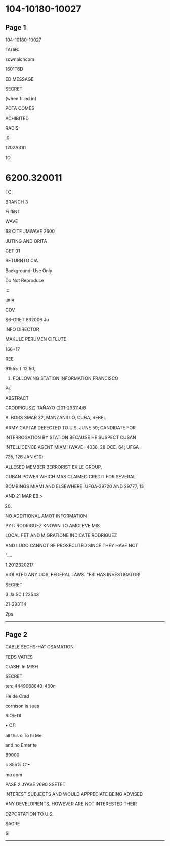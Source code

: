 # 104-10180-10027

## Page 1

104-10180-10027

ГАЛіВ:

sownaichcom

1601T6D

ED MESSAGE

SECRET

(when'filled in)

POTA COMES

ACHIBITED

RADIS:

.0

1202A31I1

1O

# 6200.320011

TO:

BRANCH 3

Fi fliNT

WAVE

68 CITE JMWAVE 2600

JUTING AND ORITA

GET 01

RETURNTO CIA

Baekground: Use Only

Do Not Reproduce

;::

шня

COV

S6-GRET 832006 Ju

INFO DIRECTOR

MAKULE PERUMEN CIFLUTE

166÷17

REE

91555 T 12 50]

1. FOLLOWING STATION INFORMATION FRANCISCO

Ps

ABSTRACT

CRODPIGUSZ) TAÑAYO (201-293114)8

A. BORS SMAR 32, MANZANILLO, CUBA, REBEL

ARMY CAPTAI! DEFECTED TO U.S. JUNE 59; CANDIDATE FOR

INTERROGATION BY STATION BECAUSE HE SUSPECT CUSAN

INTELLICENCE AGENT MIAMI (WAVE -4038, 28 OCE. 64; UFGA-

735, 126 JAN €10).

ALLESED MEMBER BERRORIST EXILE GROUP,

CUBAN POWER WHICH MAS CLAIMED CREDIT FOR SEVERAL

BOMBINGS MIAMI AND ELSEWHERE ÍUFGA-29720 AND 29777, 13

AND 21 MAR EB.>

20.

NO ADDITIONAL AMOT INFORMATION

PYT: RODRIGUEZ KNOWN TO AMCLEVE MIS.

LOCAL FET AND MIGRATIONE INDICATE RODRIGUEZ

AND LUGO CANNOT BE PROSECUTED SINCE THEY HAVE NOT

"....

1.2012320217

VIOLATED ANY UOS, FEDERAL LAWS. "FBI HAS INVESTIGATOR!

SECRET

3 Ja SC I 23543

21-293114

2ps

---

## Page 2

CABLE SECHS-HA" OSAMATION

FEDS VATIES

CrASH! In MISH

SECRET

ten: 4449068840-460n

He de Crad

cornison is sues

RIO/EDI

• СЛ

all this o To hi Me

and no Emer te

B9000

с 855% C1•

mo com

PASE 2 JYAVE 2690 SSETET

INTEREST SUBJECTS AND WOULD APPPECIATE BEING ADVISED

ANY DEVELOPIENTS, HOWEVER ARE NOT INTERESTED THEIR

DZPORTATION TO U.S.

SAGRE

Si

---


